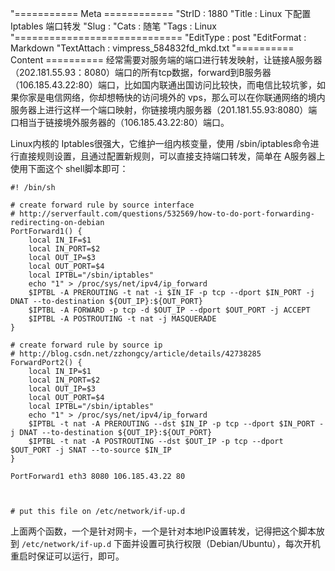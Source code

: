 "=========== Meta ============
"StrID : 1880
"Title : Linux 下配置 Iptables 端口转发
"Slug  : 
"Cats  : 随笔
"Tags  : Linux
"=============================
"EditType   : post
"EditFormat : Markdown
"TextAttach : vimpress_584832fd_mkd.txt
"========== Content ==========
经常需要对服务端的端口进行转发映射，让链接A服务器（202.181.55.93：8080）端口的所有tcp数据，forward到B服务器（106.185.43.22:80）端口，比如国内联通出国访问比较快，而电信比较坑爹，如果你家是电信网络，你却想畅快的访问境外的 vps，那么可以在你联通网络的境内服务器上进行这样一个端口映射，你链接境内服务器（201.181.55.93:8080）端口相当于链接境外服务器的（106.185.43.22:80）端口。

Linux内核的 Iptables很强大，它维护一组内核变量，使用 /sbin/iptables命令进行直接规则设置，且通过配置新规则，可以直接支持端口转发，简单在 A服务器上使用下面这个 shell脚本即可：

```text
#! /bin/sh

# create forward rule by source interface
# http://serverfault.com/questions/532569/how-to-do-port-forwarding-redirecting-on-debian
PortForward1() {
    local IN_IF=$1
    local IN_PORT=$2
    local OUT_IP=$3
    local OUT_PORT=$4
    local IPTBL="/sbin/iptables"
    echo "1" > /proc/sys/net/ipv4/ip_forward
    $IPTBL -A PREROUTING -t nat -i $IN_IF -p tcp --dport $IN_PORT -j DNAT --to-destination ${OUT_IP}:${OUT_PORT}
    $IPTBL -A FORWARD -p tcp -d $OUT_IP --dport $OUT_PORT -j ACCEPT
    $IPTBL -A POSTROUTING -t nat -j MASQUERADE
}

# create forward rule by source ip
# http://blog.csdn.net/zzhongcy/article/details/42738285
ForwardPort2() {
    local IN_IP=$1
    local IN_PORT=$2
    local OUT_IP=$3
    local OUT_PORT=$4
    local IPTBL="/sbin/iptables"
    echo "1" > /proc/sys/net/ipv4/ip_forward
    $IPTBL -t nat -A PREROUTING --dst $IN_IP -p tcp --dport $IN_PORT -j DNAT --to-destination ${OUT_IP}:${OUT_PORT}
    $IPTBL -t nat -A POSTROUTING --dst $OUT_IP -p tcp --dport $OUT_PORT -j SNAT --to-source $IN_IP
}

PortForward1 eth3 8080 106.185.43.22 80



# put this file on /etc/network/if-up.d
```

上面两个函数，一个是针对网卡，一个是针对本地IP设置转发，记得把这个脚本放到 `/etc/network/if-up.d` 下面并设置可执行权限（Debian/Ubuntu），每次开机重启时保证可以运行，即可。

